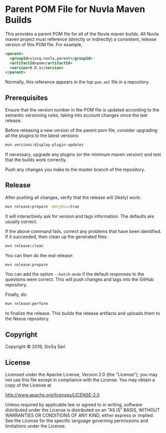 # Parent POM File for Nuvla Maven Builds

This provides a parent POM file for all of the Nuvla maven builds.
All Nuvla maven project must reference (directly or indirectly) a
consistent, release version of this POM file.  For example,

```xml
<parent>
  <groupId>sixsq.nuvla.parent</groupId>
  <artifactId>pom</artifactId>
  <version>0.0.1</version>
</parent>
```

Normally, this reference appears in the top `pom.xml` file in a
repository.

## Prerequisites

Ensure that the version number in the POM file is updated according to
the semantic versioning rules, taking into account changes since the
last release.

Before releasing a new version of the parent pom file, consider
upgrading all the plugins to the latest versions:

```sh
mvn versions:display-plugin-updates
```

If necessary, upgrade any plugins (or the minimum maven version) and
test that the builds work correctly.

Push any changes you make to the master branch of the repository.

## Release

After pushing all changes, verify that the release will (likely) work:

```sh
mvn release:prepare -DdryRun=true
```

It will interactively ask for version and tags information.  The
defaults are usually correct.

If the above command fails, correct any problems that have been
identified.  If it succeeded, then clean up the generated files:

```sh
mvn release:clean
```

You can then do the real release:

```sh
mvn release:prepare
```

You can add the option `--batch-mode` if the default responses to the
questions were correct. This will push changes and tags into the
GitHub repository.

Finally, do:

```sh
mvn release:perform
```

to finalize the release. This builds the release artifacts and uploads
them to the Nexus repository.

## Copyright

Copyright &copy; 2019, SixSq Sàrl

## License

Licensed under the Apache License, Version 2.0 (the "License"); you
may not use this file except in compliance with the License.  You may
obtain a copy of the License at

http://www.apache.org/licenses/LICENSE-2.0

Unless required by applicable law or agreed to in writing, software
distributed under the License is distributed on an "AS IS" BASIS,
WITHOUT WARRANTIES OR CONDITIONS OF ANY KIND, either express or
implied.  See the License for the specific language governing
permissions and limitations under the License.
